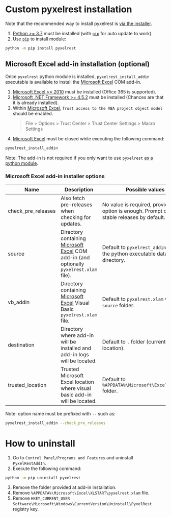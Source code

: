 # Custom pyxelrest installation

Note that the recommended way to install pyxelrest is [via the installer](installer.md).

1. [Python >= 3.7](https://www.python.org/downloads/) must be installed (with [`pip`](https://pip.pypa.io/en/stable/) for auto update to work).
2. Use [`pip`](https://pip.pypa.io/en/stable/) to install module:
```bash
python -m pip install pyxelrest
```

## Microsoft Excel add-in installation (optional)

Once `pyxelrest` python module is installed, `pyxelrest_install_addin` executable is available to install the [Microsoft Excel] COM add-in.

1. [Microsoft Excel >= 2010](https://products.office.com/en-us/excel) must be installed (Office 365 is supported).
2. [Microsoft .NET Framework >= 4.5.2](http://go.microsoft.com/fwlink/?linkid=328856) must be installed (Chances are that it is already installed).
3. Within [Microsoft Excel], `Trust access to the VBA project object model` should be enabled.
   > File > Options > Trust Center > Trust Center Settings > Macro Settings
4. [Microsoft Excel] must be closed while executing the following command:
```bash
pyxelrest_install_addin
```

Note: The add-in is not required if you only want to use `pyxelrest` [as a python module](#using-as-a-module).

### Microsoft Excel add-in installer options

| Name | Description | Possible values |
|------|-------------|-----------------|
| check_pre_releases | Also fetch pre-releases when checking for updates. | No value is required, providing the option is enough. Prompt only for stable releases by default. |
| source | Directory containing [Microsoft Excel] COM add-in (and optionally `pyxelrest.xlam` file). | Default to `pyxelrest_addin` folder in the python executable data directory. |
| vb_addin | Directory containing [Microsoft Excel] Visual Basic `pyxelrest.xlam` file. | Default to `pyxelrest.xlam` within `source` folder. |
| destination | Directory where add-in will be installed and add-in logs will be located. | Default to `.` folder (current location). |
| trusted_location | Trusted Microsoft Excel location where visual basic add-in will be located. | Default to `%APPDATA%\Microsoft\Excel\XLSTART` folder. |

Note: option name must be prefixed with `--` such as:
```bash
pyxelrest_install_addin --check_pre_releases
```

# How to uninstall

1. Go to `Control Panel/Programs and Features` and uninstall `PyxelRestAddIn`.
2. Execute the following command:
```bash
python -m pip uninstall pyxelrest
```
3. Remove the folder provided at add-in installation.
4. Remove `%APPDATA%\Microsoft\Excel\XLSTART\pyxelrest.xlam` file.
5. Remove `HKEY_CURRENT_USER` `Software\Microsoft\Windows\CurrentVersion\Uninstall\PyxelRest` registry key.

[Microsoft Excel]: https://products.office.com/en-us/excel
